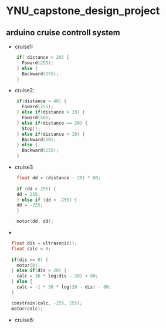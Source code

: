 # YNU_capstone_design_project

## arduino cruise controll system 

* cruise1: 
``` C
    if( distance > 20) {
      Foward(255);
    } else {
      Backward(255);
    }
```
* cruise2: 
``` C
    if(distance > 40) {
      Foward(255);
    } else if(distance > 20) {
      Foward(50);
    } else if(distance == 20) {
      Stop();
    } else if(distance > 10) {
      Backward(50);
    } else {
      Backward(255);
    }
```
* cruise3
``` C
    float dd = (distance - 20) * 80;
    
    if (dd > 255) {
    dd = 255;
    } else if (dd < -255) {
    dd = -255;
    }

    motor(dd, dd);
```
* 
``` C 
  float dis = ultrasonic();
  float calc = 0;
  
  if(dis == 0) {
    motor(0);
  } else if(dis > 20) {
    calc = 30 * log(dis - 20) + 80;
  } else {
    calc = -1 * 30 * log(20 - dis) - 80;
  }

  constrain(calc, -255, 255);
  motor(calc);
```
* cruise6: 